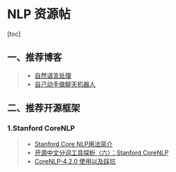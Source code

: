 # NLP 资源帖

[toc]



## 一、推荐博客

> - [自然语言处理](https://chmx0929.gitbook.io/machine-learning/zi-ran-yu-yan-chu-li/zi-ran-yu-yan-chu-li)
> - [自己动手做聊天机器人](https://wohugb.github.io/chatbot/)
>
> 









## 二、推荐开源框架

### 1.Stanford CoreNLP

> - [Stanford Core NLP用法简介](http://fancyerii.github.io/books/stanfordnlp/)
> - [开源中文分词工具探析（六）：Stanford CoreNLP](https://www.cnblogs.com/en-heng/p/8428504.html)
> - [CoreNLP-4.2.0 使用以及踩坑](https://blog.csdn.net/zyf2333/article/details/114366464)

